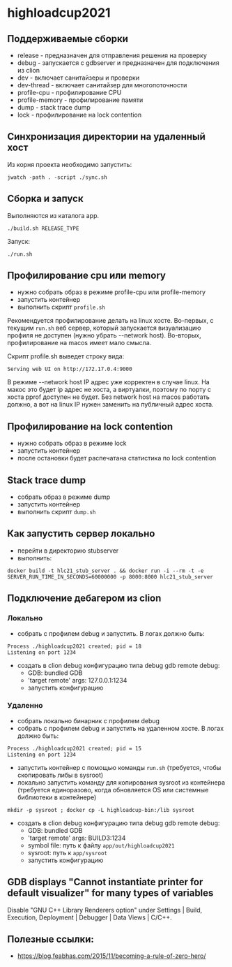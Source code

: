 # highloadcup2021

## Поддерживаемые сборки

- release - предназначен для отправления решения на проверку
- debug - запускается с gdbserver и предназначен для подключения из clion
- dev - включает санитайзеры и проверки
- dev-thread - включает санитайзер для многопоточности
- profile-cpu - профилирование CPU
- profile-memory - профилирование памяти
- dump - stack trace dump
- lock - профилирование на lock contention

## Синхронизация директории на удаленный хост

Из корня проекта необходимо запустить:

```
jwatch -path . -script ./sync.sh
```

## Сборка и запуск

Выполняются из каталога app.

```
./build.sh RELEASE_TYPE
```

Запуск:

```
./run.sh
```

## Профилирование cpu или memory

- нужно собрать образ в режиме profile-cpu или profile-memory
- запустить контейнер
- выполнить скрипт `profile.sh`

Рекомендуется профилирование делать на linux хосте. Во-первых, с текущим `run.sh` веб сервер, который запускается
визуализацию профиля не доступен (нужно убрать --network host). Во-вторых, профилирование на macos имеет мало смысла.

Скрипт profile.sh выведет строку вида:

```
Serving web UI on http://172.17.0.4:9000
```

В режиме --network host IP адрес уже корректен в случае linux. На макос это будет ip адрес не хоста, а виртуалки,
поэтому по порту с хоста pprof доступен не будет. Без network host на macos работать должно, а вот на linux IP нужен
заменить на публичный адрес хоста.

## Профилирование на lock contention

- нужно собрать образ в режиме lock
- запустить контейнер
- после остановки будет распечатана статистика по lock contention

## Stack trace dump

- собрать образ в режиме dump
- запустить контейнер
- выполнить скрипт `dump.sh`

## Как запустить сервер локально

- перейти в директорию stubserver
- выполнить:

```
docker build -t hlc21_stub_server . && docker run -i --rm -t -e SERVER_RUN_TIME_IN_SECONDS=60000000 -p 8000:8000 hlc21_stub_server
```

## Подключение дебагером из clion

### Локально

- собрать с профилем debug и запустить. В логах должно быть:

```
Process ./highloadcup2021 created; pid = 18
Listening on port 1234
```

- создать в clion debug конфигурацию типа debug gdb remote debug:
    - GDB: bundled GDB
    - 'target remote' args: 127.0.0.1:1234
    - запустить конфигурацию

### Удаленно

- собрать локально бинарник с профилем debug
- собрать с профилем debug и запустить на удаленном хосте. В логах должно быть:

```
Process ./highloadcup2021 created; pid = 15
Listening on port 1234
```

- запустить контейнер с помощью команды `run.sh` (требуется, чтобы скопировать либы в sysroot)
- локально запустить команду для копирования sysroot из контейнера (требуется единоразово, когда обновляется OS или
  системные библиотеки в контейнере)

```
mkdir -p sysroot ; docker cp -L highloadcup-bin:/lib sysroot
```

- создать в clion debug конфигурацию типа debug gdb remote debug:
    - GDB: bundled GDB
    - 'target remote' args: BUILD3:1234
    - symbol file: путь к файлу `app/out/highloadcup2021`
    - sysroot: путь к `app/sysroot`
    - запустить конфигурацию

## GDB displays "Cannot instantiate printer for default visualizer" for many types of variables
Disable "GNU C++ Library Renderers option" under Settings | Build, Execution, Deployment | Debugger | Data Views | C/C++.

## Полезные ссылки:

- https://blog.feabhas.com/2015/11/becoming-a-rule-of-zero-hero/
